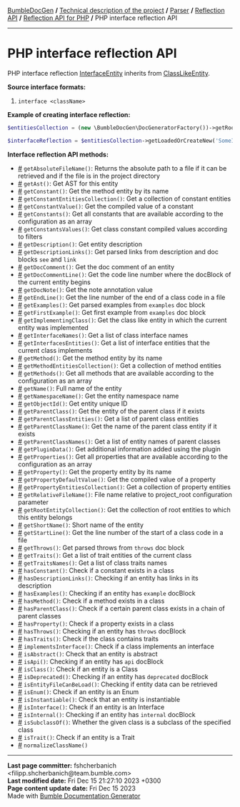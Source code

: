 <embed> <a href="/docs/README.md">BumbleDocGen</a> <b>/</b> <a href="/docs/tech/readme.md">Technical description of the project</a> <b>/</b> <a href="/docs/tech/2.parser/readme.md">Parser</a> <b>/</b> <a href="/docs/tech/2.parser/reflectionApi/readme.md">Reflection API</a> <b>/</b> <a href="/docs/tech/2.parser/reflectionApi/php/readme.md">Reflection API for PHP</a> <b>/</b> PHP interface reflection API<hr> </embed>

<embed> <h1>PHP interface reflection API</h1> </embed>

PHP interface reflection <a href="/docs/tech/2.parser/reflectionApi/php/classes/InterfaceEntity.md">InterfaceEntity</a> inherits from <a href="/docs/tech/2.parser/reflectionApi/php/classes/ClassLikeEntity_2.md">ClassLikeEntity</a>.

**Source interface formats:**

1) `interface <className>`

**Example of creating interface reflection:**

```php
$entitiesCollection = (new \BumbleDocGen\DocGeneratorFactory())->getRootEntityReflections($reflectionApiConfig);

$interfaceReflection = $entitiesCollection->getLoadedOrCreateNew('SomeInterfaceName'); // or get()
```

**Interface reflection API methods:**

- [#](/docs/tech/2.parser/reflectionApi/php/classes/InterfaceEntity.md#mgetabsolutefilename) `getAbsoluteFileName()`: Returns the absolute path to a file if it can be retrieved and if the file is in the project directory
- [#](/docs/tech/2.parser/reflectionApi/php/classes/InterfaceEntity.md#mgetast) `getAst()`: Get AST for this entity
- [#](/docs/tech/2.parser/reflectionApi/php/classes/InterfaceEntity.md#mgetconstant) `getConstant()`: Get the method entity by its name
- [#](/docs/tech/2.parser/reflectionApi/php/classes/InterfaceEntity.md#mgetconstantentitiescollection) `getConstantEntitiesCollection()`: Get a collection of constant entities
- [#](/docs/tech/2.parser/reflectionApi/php/classes/InterfaceEntity.md#mgetconstantvalue) `getConstantValue()`: Get the compiled value of a constant
- [#](/docs/tech/2.parser/reflectionApi/php/classes/InterfaceEntity.md#mgetconstants) `getConstants()`: Get all constants that are available according to the configuration as an array
- [#](/docs/tech/2.parser/reflectionApi/php/classes/InterfaceEntity.md#mgetconstantsvalues) `getConstantsValues()`: Get class constant compiled values according to filters
- [#](/docs/tech/2.parser/reflectionApi/php/classes/InterfaceEntity.md#mgetdescription) `getDescription()`: Get entity description
- [#](/docs/tech/2.parser/reflectionApi/php/classes/InterfaceEntity.md#mgetdescriptionlinks) `getDescriptionLinks()`: Get parsed links from description and doc blocks `see` and `link`
- [#](/docs/tech/2.parser/reflectionApi/php/classes/InterfaceEntity.md#mgetdoccomment) `getDocComment()`: Get the doc comment of an entity
- [#](/docs/tech/2.parser/reflectionApi/php/classes/InterfaceEntity.md#mgetdoccommentline) `getDocCommentLine()`: Get the code line number where the docBlock of the current entity begins
- [#](/docs/tech/2.parser/reflectionApi/php/classes/InterfaceEntity.md#mgetdocnote) `getDocNote()`: Get the note annotation value
- [#](/docs/tech/2.parser/reflectionApi/php/classes/InterfaceEntity.md#mgetendline) `getEndLine()`: Get the line number of the end of a class code in a file
- [#](/docs/tech/2.parser/reflectionApi/php/classes/InterfaceEntity.md#mgetexamples) `getExamples()`: Get parsed examples from `examples` doc block
- [#](/docs/tech/2.parser/reflectionApi/php/classes/InterfaceEntity.md#mgetfirstexample) `getFirstExample()`: Get first example from `examples` doc block
- [#](/docs/tech/2.parser/reflectionApi/php/classes/InterfaceEntity.md#mgetimplementingclass) `getImplementingClass()`: Get the class like entity in which the current entity was implemented
- [#](/docs/tech/2.parser/reflectionApi/php/classes/InterfaceEntity.md#mgetinterfacenames) `getInterfaceNames()`: Get a list of class interface names
- [#](/docs/tech/2.parser/reflectionApi/php/classes/InterfaceEntity.md#mgetinterfacesentities) `getInterfacesEntities()`: Get a list of interface entities that the current class implements
- [#](/docs/tech/2.parser/reflectionApi/php/classes/InterfaceEntity.md#mgetmethod) `getMethod()`: Get the method entity by its name
- [#](/docs/tech/2.parser/reflectionApi/php/classes/InterfaceEntity.md#mgetmethodentitiescollection) `getMethodEntitiesCollection()`: Get a collection of method entities
- [#](/docs/tech/2.parser/reflectionApi/php/classes/InterfaceEntity.md#mgetmethods) `getMethods()`: Get all methods that are available according to the configuration as an array
- [#](/docs/tech/2.parser/reflectionApi/php/classes/InterfaceEntity.md#mgetname) `getName()`: Full name of the entity
- [#](/docs/tech/2.parser/reflectionApi/php/classes/InterfaceEntity.md#mgetnamespacename) `getNamespaceName()`: Get the entity namespace name
- [#](/docs/tech/2.parser/reflectionApi/php/classes/InterfaceEntity.md#mgetobjectid) `getObjectId()`: Get entity unique ID
- [#](/docs/tech/2.parser/reflectionApi/php/classes/InterfaceEntity.md#mgetparentclass) `getParentClass()`: Get the entity of the parent class if it exists
- [#](/docs/tech/2.parser/reflectionApi/php/classes/InterfaceEntity.md#mgetparentclassentities) `getParentClassEntities()`: Get a list of parent class entities
- [#](/docs/tech/2.parser/reflectionApi/php/classes/InterfaceEntity.md#mgetparentclassname) `getParentClassName()`: Get the name of the parent class entity if it exists
- [#](/docs/tech/2.parser/reflectionApi/php/classes/InterfaceEntity.md#mgetparentclassnames) `getParentClassNames()`: Get a list of entity names of parent classes
- [#](/docs/tech/2.parser/reflectionApi/php/classes/InterfaceEntity.md#mgetplugindata) `getPluginData()`: Get additional information added using the plugin
- [#](/docs/tech/2.parser/reflectionApi/php/classes/InterfaceEntity.md#mgetproperties) `getProperties()`: Get all properties that are available according to the configuration as an array
- [#](/docs/tech/2.parser/reflectionApi/php/classes/InterfaceEntity.md#mgetproperty) `getProperty()`: Get the property entity by its name
- [#](/docs/tech/2.parser/reflectionApi/php/classes/InterfaceEntity.md#mgetpropertydefaultvalue) `getPropertyDefaultValue()`: Get the compiled value of a property
- [#](/docs/tech/2.parser/reflectionApi/php/classes/InterfaceEntity.md#mgetpropertyentitiescollection) `getPropertyEntitiesCollection()`: Get a collection of property entities
- [#](/docs/tech/2.parser/reflectionApi/php/classes/InterfaceEntity.md#mgetrelativefilename) `getRelativeFileName()`: File name relative to project_root configuration parameter
- [#](/docs/tech/2.parser/reflectionApi/php/classes/InterfaceEntity.md#mgetrootentitycollection) `getRootEntityCollection()`: Get the collection of root entities to which this entity belongs
- [#](/docs/tech/2.parser/reflectionApi/php/classes/InterfaceEntity.md#mgetshortname) `getShortName()`: Short name of the entity
- [#](/docs/tech/2.parser/reflectionApi/php/classes/InterfaceEntity.md#mgetstartline) `getStartLine()`: Get the line number of the start of a class code in a file
- [#](/docs/tech/2.parser/reflectionApi/php/classes/InterfaceEntity.md#mgetthrows) `getThrows()`: Get parsed throws from `throws` doc block
- [#](/docs/tech/2.parser/reflectionApi/php/classes/InterfaceEntity.md#mgettraits) `getTraits()`: Get a list of trait entities of the current class
- [#](/docs/tech/2.parser/reflectionApi/php/classes/InterfaceEntity.md#mgettraitsnames) `getTraitsNames()`: Get a list of class traits names
- [#](/docs/tech/2.parser/reflectionApi/php/classes/InterfaceEntity.md#mhasconstant) `hasConstant()`: Check if a constant exists in a class
- [#](/docs/tech/2.parser/reflectionApi/php/classes/InterfaceEntity.md#mhasdescriptionlinks) `hasDescriptionLinks()`: Checking if an entity has links in its description
- [#](/docs/tech/2.parser/reflectionApi/php/classes/InterfaceEntity.md#mhasexamples) `hasExamples()`: Checking if an entity has `example` docBlock
- [#](/docs/tech/2.parser/reflectionApi/php/classes/InterfaceEntity.md#mhasmethod) `hasMethod()`: Check if a method exists in a class
- [#](/docs/tech/2.parser/reflectionApi/php/classes/InterfaceEntity.md#mhasparentclass) `hasParentClass()`: Check if a certain parent class exists in a chain of parent classes
- [#](/docs/tech/2.parser/reflectionApi/php/classes/InterfaceEntity.md#mhasproperty) `hasProperty()`: Check if a property exists in a class
- [#](/docs/tech/2.parser/reflectionApi/php/classes/InterfaceEntity.md#mhasthrows) `hasThrows()`: Checking if an entity has `throws` docBlock
- [#](/docs/tech/2.parser/reflectionApi/php/classes/InterfaceEntity.md#mhastraits) `hasTraits()`: Check if the class contains traits
- [#](/docs/tech/2.parser/reflectionApi/php/classes/InterfaceEntity.md#mimplementsinterface) `implementsInterface()`: Check if a class implements an interface
- [#](/docs/tech/2.parser/reflectionApi/php/classes/InterfaceEntity.md#misabstract) `isAbstract()`: Check that an entity is abstract
- [#](/docs/tech/2.parser/reflectionApi/php/classes/InterfaceEntity.md#misapi) `isApi()`: Checking if an entity has `api` docBlock
- [#](/docs/tech/2.parser/reflectionApi/php/classes/InterfaceEntity.md#misclass) `isClass()`: Check if an entity is a Class
- [#](/docs/tech/2.parser/reflectionApi/php/classes/InterfaceEntity.md#misdeprecated) `isDeprecated()`: Checking if an entity has `deprecated` docBlock
- [#](/docs/tech/2.parser/reflectionApi/php/classes/InterfaceEntity.md#misentityfilecanbeload) `isEntityFileCanBeLoad()`: Checking if entity data can be retrieved
- [#](/docs/tech/2.parser/reflectionApi/php/classes/InterfaceEntity.md#misenum) `isEnum()`: Check if an entity is an Enum
- [#](/docs/tech/2.parser/reflectionApi/php/classes/InterfaceEntity.md#misinstantiable) `isInstantiable()`: Check that an entity is instantiable
- [#](/docs/tech/2.parser/reflectionApi/php/classes/InterfaceEntity.md#misinterface) `isInterface()`: Check if an entity is an Interface
- [#](/docs/tech/2.parser/reflectionApi/php/classes/InterfaceEntity.md#misinternal) `isInternal()`: Checking if an entity has `internal` docBlock
- [#](/docs/tech/2.parser/reflectionApi/php/classes/InterfaceEntity.md#missubclassof) `isSubclassOf()`: Whether the given class is a subclass of the specified class
- [#](/docs/tech/2.parser/reflectionApi/php/classes/InterfaceEntity.md#mistrait) `isTrait()`: Check if an entity is a Trait
- [#](/docs/tech/2.parser/reflectionApi/php/classes/InterfaceEntity.md#mnormalizeclassname) `normalizeClassName()`

<div id='page_committer_info'>
<hr>
<b>Last page committer:</b> fshcherbanich &lt;filipp.shcherbanich@team.bumble.com&gt;<br><b>Last modified date:</b>   Fri Dec 15 21:27:10 2023 +0300<br><b>Page content update date:</b> Fri Dec 15 2023<br>Made with <a href='https://github.com/bumble-tech/bumble-doc-gen/blob/master/docs/README.md'>Bumble Documentation Generator</a></div>